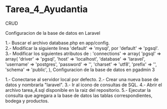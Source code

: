 Tarea_4_Ayudantia
=================

CRUD

Configuracion de la base de datos en Laravel

1.- Buscar el archivo database.php en app/config.  
2.- Modificar la siguiente linea 'default' => 'mysql', por 'default' => 'pgsql'.
3.- Modificar los siguientes atributos de :
    'connections' => array(
                'pgsql' => array(
			          'driver'   => 'pgsql',
            		'host'     => 'localhost',
            		'database' => 'laravel',
            		'username' => 'postgres',
            		'password' => '',
            		'charset'  => 'utf8',
            		'prefix'   => '',
            		'schema'   => 'public',
            		),
Configuracion de la base de datos en pgadmin 3

1.- Conectarse al servidor local por defecto.
2.- Crear una nueva base de datos y nombrarla "laravel".
3.- Ir al icono de consultas de SQL.
4.- Abrir el archivo tarea_4.sql disponible en la raiz del repositorio.
5.- Ejecutar la consulta que agregara a la base de datos las tablas correspondientes, bodega y productos.




